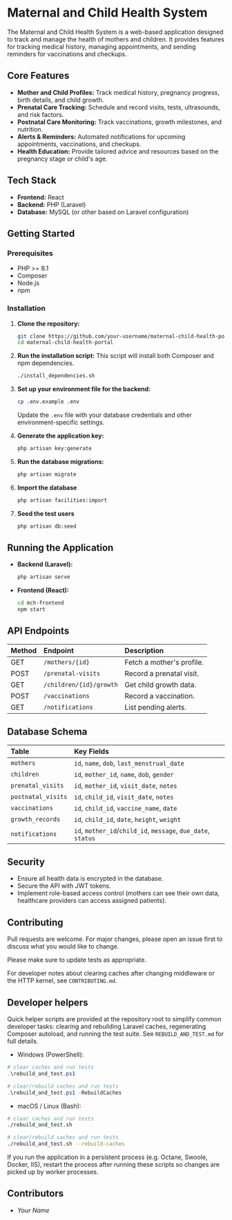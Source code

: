 # Maternal and Child Health System

The Maternal and Child Health System is a web-based application designed to track and manage the health of mothers and children. It provides features for tracking medical history, managing appointments, and sending reminders for vaccinations and checkups.

## Core Features

- **Mother and Child Profiles:** Track medical history, pregnancy progress, birth details, and child growth.
- **Prenatal Care Tracking:** Schedule and record visits, tests, ultrasounds, and risk factors.
- **Postnatal Care Monitoring:** Track vaccinations, growth milestones, and nutrition.
- **Alerts & Reminders:** Automated notifications for upcoming appointments, vaccinations, and checkups.
- **Health Education:** Provide tailored advice and resources based on the pregnancy stage or child's age.

## Tech Stack

- **Frontend:** React
- **Backend:** PHP (Laravel)
- **Database:** MySQL (or other based on Laravel configuration)

## Getting Started

### Prerequisites

- PHP >= 8.1
- Composer
- Node.js
- npm

### Installation

1.  **Clone the repository:**
    ```bash
    git clone https://github.com/your-username/maternal-child-health-portal.git
    cd maternal-child-health-portal
    ```

2.  **Run the installation script:**
    This script will install both Composer and npm dependencies.
    ```bash
    ./install_dependencies.sh
    ```

3.  **Set up your environment file for the backend:**
    ```bash
    cp .env.example .env
    ```
    Update the `.env` file with your database credentials and other environment-specific settings.

4.  **Generate the application key:**
    ```bash
    php artisan key:generate
    ```

5.  **Run the database migrations:**
    ```bash
    php artisan migrate
    ```
6.  **Import the database**
    ```bash
    php artisan facilities:import
    ```
7. **Seed the test users**
   ```bash
   php artisan db:seed
   ```
## Running the Application

-   **Backend (Laravel):**
    ```bash
    php artisan serve
    ```

-   **Frontend (React):**
    ```bash
    cd mch-frontend
    npm start
    ```

## API Endpoints

| Method | Endpoint                      | Description                  |
| :----- | :---------------------------- | :--------------------------- |
| GET    | `/mothers/{id}`               | Fetch a mother's profile.    |
| POST   | `/prenatal-visits`            | Record a prenatal visit.     |
| GET    | `/children/{id}/growth`       | Get child growth data.       |
| POST   | `/vaccinations`               | Record a vaccination.        |
| GET    | `/notifications`              | List pending alerts.         |

## Database Schema

| Table            | Key Fields                                       |
| :--------------- | :----------------------------------------------- |
| `mothers`        | `id`, `name`, `dob`, `last_menstrual_date`         |
| `children`       | `id`, `mother_id`, `name`, `dob`, `gender`         |
| `prenatal_visits`| `id`, `mother_id`, `visit_date`, `notes`           |
| `postnatal_visits`| `id`, `child_id`, `visit_date`, `notes`            |
| `vaccinations`   | `id`, `child_id`, `vaccine_name`, `date`           |
| `growth_records` | `id`, `child_id`, `date`, `height`, `weight`       |
| `notifications`  | `id`, `mother_id`/`child_id`, `message`, `due_date`, `status` |

## Security

-   Ensure all health data is encrypted in the database.
-   Secure the API with JWT tokens.
-   Implement role-based access control (mothers can see their own data, healthcare providers can access assigned patients).

## Contributing

Pull requests are welcome. For major changes, please open an issue first to discuss what you would like to change.

Please make sure to update tests as appropriate.

For developer notes about clearing caches after changing middleware or the HTTP kernel, see `CONTRIBUTING.md`.

## Developer helpers

Quick helper scripts are provided at the repository root to simplify common developer tasks: clearing and rebuilding Laravel caches, regenerating Composer autoload, and running the test suite. See `REBUILD_AND_TEST.md` for full details.

- Windows (PowerShell):

```powershell
# clear caches and run tests
.\rebuild_and_test.ps1

# clear/rebuild caches and run tests
.\rebuild_and_test.ps1 -RebuildCaches
```

- macOS / Linux (Bash):

```bash
# clear caches and run tests
./rebuild_and_test.sh

# clear/rebuild caches and run tests
./rebuild_and_test.sh --rebuild-caches
```

If you run the application in a persistent process (e.g. Octane, Swoole, Docker, IIS), restart the process after running these scripts so changes are picked up by worker processes.

## Contributors

-   *Your Name*
